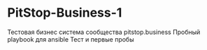 # PitStop-Business-1
Тестовая бизнес система сообщества pitstop.business
Пробный playbook для ansible
Тест и первые пробы
